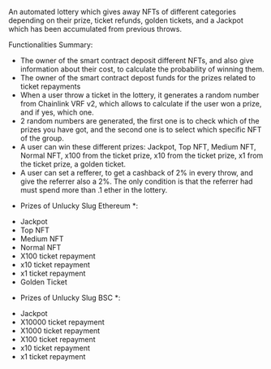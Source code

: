 An automated lottery which gives away NFTs of different categories depending on their prize, ticket refunds, golden tickets, and a Jackpot which has been accumulated from previous throws.

Functionalities Summary:
- The owner of the smart contract deposit different NFTs, and also give information about their cost, to calculate the probability of winning them.
- The owner of the smart contract depost funds for the prizes related to ticket repayments
- When a user throw a ticket in the lottery, it generates a random number from Chainlink VRF v2, which allows to calculate if the user won a prize, and if yes, which one.
- 2 random numbers are generated, the first one is to check which of the prizes you have got, and the second one is to select which specific NFT of the group.
- A user can win these different prizes: Jackpot, Top NFT, Medium NFT, Normal NFT, x100 from the ticket prize, x10 from the ticket prize, x1 from the ticket prize, a golden ticket.
- A user can set a refferer, to get a cashback of 2% in every throw, and give the referrer also a 2%. The only condition is that the referrer had must spend more than .1 ether in the lottery.

* Prizes of Unlucky Slug Ethereum *:
- Jackpot 
- Top NFT
- Medium NFT
- Normal NFT
- X100 ticket repayment
- x10 ticket repayment
- x1 ticket repayment
- Golden Ticket

* Prizes of Unlucky Slug BSC *:
- Jackpot 
- X10000 ticket repayment
- X1000 ticket repayment
- X100 ticket repayment
- x10 ticket repayment
- x1 ticket repayment

